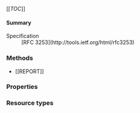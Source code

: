<!-- --- title: RFC 3253: Versioning Extensions to WebDAV (Web Distributed Authoring and Versioning) -->
<!-- --- link_title: RFC 3253 (WebDAV Versioning) -->
<!-- --- spec: RFC 3253 -->


[[_TOC_]]

<div id="summary-box" markdown="1">

<h4>Summary</h4>
<dl>
<dt>Specification</dt>
<dd markdown="1">[RFC 3253](http://tools.ietf.org/html/rfc3253)
</dd>
</dl>

</div>


### Methods

<!-- List of HTTP Methods defined by this RFC -->
* [[REPORT]]

### Properties

<!-- >>> spec-property-list --><!-- <<< -->

### Resource types
